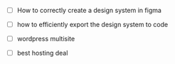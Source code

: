 - [ ] How to correctly create a design system in figma
- [ ] how to efficiently export the design system to code

- [ ] wordpress multisite
- [ ] best hosting deal